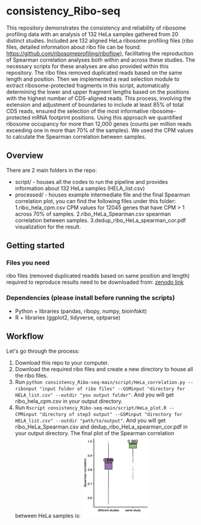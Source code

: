 # consistency_Ribo-seq
This repository demonstrates the consistency and reliability of ribosome profiling data with an analysis of 132 HeLa samples gathered from 20 distinct studies. Included are 132 aligned HeLa ribosome profiling files (ribo files, detailed information about ribo file can be found: https://github.com/ribosomeprofiling/riboflow), facilitating the reproduction of Spearman correlation analyses both within and across these studies. The necessary scripts for these analyses are also provided within this repository. The ribo files removed duplicated reads based on the same length and position. Then we implemented a read selection module to extract ribosome-protected fragments in this script, automatically determining the lower and upper fragment lengths based on the positions with the highest number of CDS-aligned reads. This process, involving the extension and adjustment of boundaries to include at least 85% of total CDS reads, ensured the selection of the most informative ribosome-protected mRNA footprint positions. Using this approach we quantified ribosome occupancy for more than 12,000 genes (counts per million reads exceeding one in more than 70% of the samples). We used the CPM values to calculate the Spearman correlation between samples.

## Overview 
There are 2 main folders in the repo:
- script/ - houses all the codes to run the pipeline and provides information about 132 HeLa samples (HELA_list.csv)
- processed/ - houses example intermediate file and the final Spearman correlation plot, you can find the following files under this folder:
1.ribo_hela_cpm.csv CPM values for 12045 genes that have CPM > 1 across 70% of samples.
2.ribo_HeLa_Spearman.csv spearman correlation between samples.
3.dedup_ribo_HeLa_spearman_cor.pdf visualization for the result.

## Getting started
### Files you need
ribo files (removed duplicated readds based on same position and length) required to reproduce results need to be downloaded from: [zenodo link](https://zenodo.org/uploads/10565283)

### Dependencies (please install before running the scripts)
- Python + libraries (pandas, ribopy,  numpy, bioinfokit)
- R + libraries (ggplot2, tidyverse, optparse)

## Workflow
Let's go through the process: 
1. Download this repo to your computer. 
2. Download the required ribo files and create a new directory to house all the ribo files.
3. Run `python consistency_Ribo-seq-main/script/HeLa_correlation.py --ribonput "input folder of ribo files" --GSMinput "directory for HELA_list.csv" --outdir "you output folder"`. And you will get ribo_hela_cpm.csv in your output directory.
4. Run `Rscript consistency_Ribo-seq-main/script/HeLa_plot.R --CPMinput "directory of step3 output" --GSMinput "directory for HELA_list.csv" --outdir "path/to/output"`. And you will get ribo_HeLa_Spearman.csv and dedup_ribo_HeLa_spearman_cor.pdf in your output directory.
The final plot of the Spearman correlation between HeLa samples is:
![consistency_Ribo-seq](https://github.com/CenikLab/consistency_Ribo-seq/blob/main/processed/dedup_ribo_HeLa_spearman_cor.jpg "compare")
